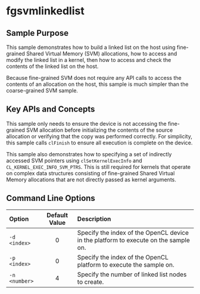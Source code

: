 # fgsvmlinkedlist

## Sample Purpose

This sample demonstrates how to build a linked list on the host using fine-grained Shared Virtual Memory (SVM) allocations, how to access and modify the linked list in a kernel, then how to access and check the contents of the linked list on the host.

Because fine-grained SVM does not require any API calls to access the contents of an allocation on the host, this sample is much simpler than the coarse-grained SVM sample.

## Key APIs and Concepts

This sample only needs to ensure the device is not accessing the fine-grained SVM allocation before initializing the contents of the source allocation or verifying that the copy was performed correctly.
For simplicity, this sample calls `clFinish` to ensure all execution is complete on the device.

This sample also demonstrates how to specifying a set of indirectly accessed SVM pointers using `clSetKernelExecInfo` and `CL_KERNEL_EXEC_INFO_SVM_PTRS`.
This is still required for kernels that operate on complex data structures consisting of fine-grained Shared Virtual Memory allocations that are not directly passed as kernel arguments.

## Command Line Options

| Option | Default Value | Description |
|:--|:-:|:--|
| `-d <index>` | 0 | Specify the index of the OpenCL device in the platform to execute on the sample on.
| `-p <index>` | 0 | Specify the index of the OpenCL platform to execute the sample on.
| `-n <number>` | 4 | Specify the number of linked list nodes to create.
